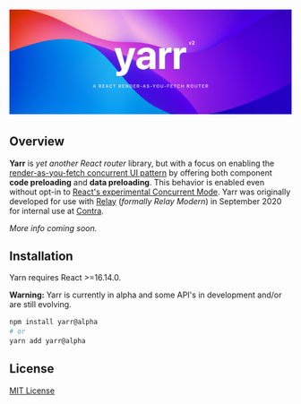 <h1 align="center" aria-label="yarr">
  <img src="docs/assets/yarr-banner.png" width="840px">
</h1>

## Overview

**Yarr** is _yet another React router_ library, but with a focus on enabling the [render-as-you-fetch concurrent UI pattern](https://reactjs.org/docs/concurrent-mode-suspense.html) by offering both component **code preloading** and **data preloading**. This behavior is enabled even without opt-in to [React's experimental Concurrent Mode](https://it.reactjs.org/docs/concurrent-mode-intro.html). Yarr was originally developed for use with [Relay](https://relay.dev) (_formally Relay Modern_) in September 2020 for internal use at [Contra](https://www.contra.com).

_More info coming soon._

## Installation

Yarn requires React >=16.14.0.

**Warning:** Yarr is currently in alpha and some API's in development and/or are still evolving.

```sh
npm install yarr@alpha
# or
yarn add yarr@alpha
```

<!-- ## Docs

To read the documentation, please visit [yarr.dev](https://yarr.dev).

## Contributing

[Contributing](.github/CONTRIBUTING.md) -->

## License

[MIT License](LICENSE)
